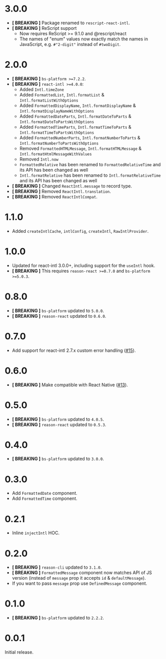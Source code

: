 # 3.0.0

- **[ BREAKING ]** Package renamed to `rescript-react-intl`.
- **[ BREAKING ]** ReScript support
  - Now requires ReScript >= 9.1.0 and @rescript/react
  - The names of "enum" values now exactly match the names in JavaScript, e.g. `#"2-digit"` instead of `#twoDigit`.

# 2.0.0
* **[ BREAKING ]** `bs-platform >=7.2.2`.
* **[ BREAKING ]** `react-intl >=4.0.0`:
  - Added `Intl.timeZone`
  - Added `FormattedList`, `Intl.formatList` & `Intl.formatListWithOptions`
  - Added `FormattedDisplayName`, `Intl.formatDisplayName` & `Intl.formatDisplayNameWithOptions`
  - Added `FormattedDateParts`, `Intl.formatDateToParts` & `Intl.formatDateToPartsWithOptions`
  - Added `FormattedTimeParts`, `Intl.formatTimeToParts` & `Intl.formatTimeToPartsWithOptions`
  - Added `FormattedNumberParts`, `Intl.formatNumberToParts` & `Intl.formatNumberToPartsWithOptions`
  - Removed `FormattedHTMLMessage`, `Intl.formatHTMLMessage` & `Intl.formatHtmlMessageWithValues`
  - Removed `Intl.now`
  - `FormattedRelative` has been renamed to `FormattedRelativeTime` and its API has been changed as well
  - `Intl.formatRelative` has been renamed to `Intl.formatRelativeTime` and its API has been changed as well
* **[ BREAKING ]** Changed `ReactIntl.message` to record type.
* **[ BREAKING ]** Removed `ReactIntl.translation`.
* **[ BREAKING ]** Removed `ReactIntlCompat`.

# 1.1.0
* Added `createIntlCache`, `intlConfig`, `createIntl`, `RawIntlProvider`.

# 1.0.0
* Updated for react-intl 3.0.0+, including support for the `useIntl` hook.
* **[ BREAKING ]** This requires `reason-react >=0.7.0` and `bs-platform >=5.0.3`.

# 0.8.0
* **[ BREAKING ]** `bs-platform` updated to `5.0.0`.
* **[ BREAKING ]** `reason-react` updated to `0.6.0`.

# 0.7.0
* Add support for react-intl 2.7.x custom error handling ([#15](https://github.com/alexfedoseev/bs-react-intl/pull/15)).

# 0.6.0
* **[ BREAKING ]** Make compatible with React Native ([#13](https://github.com/alexfedoseev/bs-react-intl/pull/13)).

# 0.5.0
* **[ BREAKING ]** `bs-platform` updated to `4.0.5`.
* **[ BREAKING ]** `reason-react` updated to `0.5.3`.

# 0.4.0
* **[ BREAKING ]** `bs-platform` updated to `3.0.0`.

# 0.3.0
* Add `FormattedDate` component.
* Add `FormattedTime` component.

# 0.2.1
* Inline `injectIntl` HOC.

# 0.2.0
* **[ BREAKING ]** `reason-cli` updated to `3.1.0`.
* **[ BREAKING ]** `FormattedMessage` component now matches API of JS version (instead of `message` prop it accepts `id` & `defaultMessage`).
* If you want to pass `message` prop use `DefinedMessage` component.

# 0.1.0
* **[ BREAKING ]** `bs-platform` updated to `2.2.2`.

# 0.0.1
Initial release.
